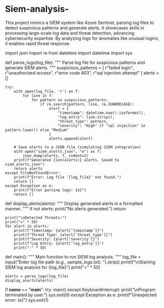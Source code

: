# Siem-analysis-
This project mimics a SIEM system like Azure Sentinel, parsing log files to detect suspicious patterns and generate alerts. It showcases skills in processing large-scale log data and threat detection, advancing cybersecurity expertise. By analyzing logs for anomalies like unusual logins, it enables rapid threat response.

import json
import re
from datetime import datetime
import sys

def parse_logs(log_file):
    """
    Parse log file for suspicious patterns and generate SIEM alerts.
    """
    suspicious_patterns = [
        r"failed login",
        r"unauthorized access",
        r"error code 403",
        r"sql injection attempt"
    ]
    alerts = []
    
    try:
        with open(log_file, 'r') as f:
            for line in f:
                for pattern in suspicious_patterns:
                    if re.search(pattern, line, re.IGNORECASE):
                        alert = {
                            "timestamp": datetime.now().isoformat(),
                            "log_entry": line.strip(),
                            "threat_type": pattern,
                            "severity": "High" if "sql injection" in pattern.lower() else "Medium"
                        }
                        alerts.append(alert)
        
        # Save alerts to a JSON file (simulating SIEM integration)
        with open("siem_alerts.json", "w") as f:
            json.dump(alerts, f, indent=2)
        print(f"Generated {len(alerts)} alerts. Saved to siem_alerts.json")
        return alerts
    except FileNotFoundError:
        print(f"Error: Log file '{log_file}' not found.")
        return []
    except Exception as e:
        print(f"Error parsing logs: {e}")
        return []

def display_alerts(alerts):
    """
    Display generated alerts in a formatted manner.
    """
    if not alerts:
        print("No alerts generated.")
        return
    
    print("\nDetected Threats:")
    print("=" * 50)
    for alert in alerts:
        print(f"Timestamp: {alert['timestamp']}")
        print(f"Threat Type: {alert['threat_type']}")
        print(f"Severity: {alert['severity']}")
        print(f"Log Entry: {alert['log_entry']}")
        print("-" * 50)

def main():
    """
    Main function to run SIEM log analysis.
    """
    log_file = input("Enter log file path (e.g., sample_logs.txt): ").strip()
    print(f"\nStarting SIEM log analysis for {log_file}")
    print("=" * 50)
    
    alerts = parse_logs(log_file)
    display_alerts(alerts)

if __name__ == "__main__":
    try:
        main()
    except KeyboardInterrupt:
        print("\nProgram terminated by user.")
        sys.exit(0)
    except Exception as e:
        print(f"Unexpected error: {e}")
        sys.exit(1)
